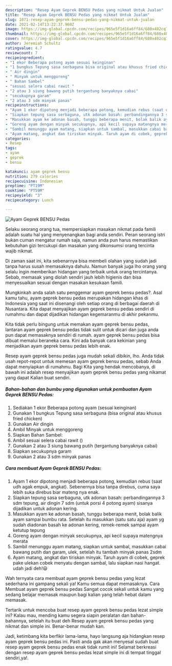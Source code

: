 ```yaml
---
description: "Resep Ayam Geprek BENSU Pedas yang nikmat Untuk Jualan"
title: "Resep Ayam Geprek BENSU Pedas yang nikmat Untuk Jualan"
slug: 1071-resep-ayam-geprek-bensu-pedas-yang-nikmat-untuk-jualan
date: 2021-02-14T13:22:37.960Z
image: https://img-global.cpcdn.com/recipes/965e5f1d16a6ff84/680x482cq70/ayam-geprek-bensu-pedas-foto-resep-utama.jpg
thumbnail: https://img-global.cpcdn.com/recipes/965e5f1d16a6ff84/680x482cq70/ayam-geprek-bensu-pedas-foto-resep-utama.jpg
cover: https://img-global.cpcdn.com/recipes/965e5f1d16a6ff84/680x482cq70/ayam-geprek-bensu-pedas-foto-resep-utama.jpg
author: Jeremiah Schultz
ratingvalue: 4.7
reviewcount: 7
recipeingredient:
- "1 ekor Beberapa potong ayam sesuai keinginan"
- "1 bungkus Tepung sasa serbaguna bisa original atau khusus fried chicken"
- " Air dingin"
- " Minyak untuk menggoreng"
- " Bahan Sambel"
- "sesuai selera cabai rawit "
- "2 atau 3 siung bawang putih tergantung banyaknya cabai"
- "secukupnya garam"
- "2 atau 3 sdm minyak panas"
recipeinstructions:
- "Ayam 1 ekor dipotong menjadi beberapa potong, kemudian rebus (saat udh agak empuk, angkat). Sebenernya bisa tanpa direbus, cuma saya lebih suka direbus biar mateng nya enak."
- "Siapkan tepung sasa serbaguna, utk adonan basah: perbandingannya 3 sdm tepung, air dingin 7 sdm (untuk porsi 4 potong ayam) sisanya dijadikan untuk adonan kering."
- "Masukkan ayam ke adonan basah, tunggu beberapa menit, bolak balik ayam sampai bumbu rata. Setelah itu masukkan (satu satu aja) ayam yg sudah diadonan basah ke adonan kering, remek-remek sampai ayam ketutup tepung"
- "Goreng ayam dengan minyak secukupnya, api kecil supaya matengnya merata"
- "Sambil menunggu ayam matang, siapkan untuk sambal, masukkan cabai bawang putih dan garam, ulek, setelah itu tambah minyak panas 2sdm"
- "Ayam matang, angkat dan tiriskan minyak. Taruh ayam di cobek, geprek pake ulekan cobek menyatu dengan sambal, lalu siapkan nasi hangat. udah jadi deh!😃"
categories:
- Resep
tags:
- ayam
- geprek
- bensu

katakunci: ayam geprek bensu 
nutrition: 279 calories
recipecuisine: Indonesian
preptime: "PT19M"
cooktime: "PT59M"
recipeyield: "3"
recipecategory: Lunch

---
```



![Ayam Geprek BENSU Pedas](https://img-global.cpcdn.com/recipes/965e5f1d16a6ff84/680x482cq70/ayam-geprek-bensu-pedas-foto-resep-utama.jpg)

Selaku seorang orang tua, mempersiapkan masakan nikmat pada famili adalah suatu hal yang menyenangkan bagi anda sendiri. Peran seorang istri bukan cuman mengatur rumah saja, namun anda pun harus memastikan kebutuhan gizi tercukupi dan masakan yang dikonsumsi orang tercinta wajib nikmat.

Di zaman  saat ini, kita sebenarnya bisa membeli olahan yang sudah jadi tanpa harus susah memasaknya dahulu. Namun banyak juga lho orang yang selalu ingin memberikan hidangan yang terbaik untuk orang tercintanya. Sebab, memasak yang diolah sendiri jauh lebih higienis dan bisa menyesuaikan sesuai dengan masakan kesukaan famili. 



Mungkinkah anda salah satu penggemar ayam geprek bensu pedas?. Asal kamu tahu, ayam geprek bensu pedas merupakan hidangan khas di Indonesia yang saat ini disenangi oleh setiap orang di berbagai daerah di Nusantara. Kita dapat menyajikan ayam geprek bensu pedas sendiri di rumahmu dan dapat dijadikan hidangan kegemaranmu di akhir pekanmu.

Kita tidak perlu bingung untuk memakan ayam geprek bensu pedas, lantaran ayam geprek bensu pedas tidak sulit untuk dicari dan juga anda pun dapat memasaknya sendiri di rumah. ayam geprek bensu pedas bisa dibuat memalui beraneka cara. Kini ada banyak cara kekinian yang menjadikan ayam geprek bensu pedas lebih enak.

Resep ayam geprek bensu pedas juga mudah sekali dibikin, lho. Anda tidak usah repot-repot untuk memesan ayam geprek bensu pedas, sebab Anda dapat menyiapkan di rumahmu. Bagi Kita yang hendak mencobanya, di bawah ini adalah resep menyajikan ayam geprek bensu pedas yang nikamat yang dapat Kalian buat sendiri.

<!--inarticleads1-->

##### Bahan-bahan dan bumbu yang digunakan untuk pembuatan Ayam Geprek BENSU Pedas:

1. Sediakan 1 ekor Beberapa potong ayam (sesuai keinginan)
1. Gunakan 1 bungkus Tepung sasa serbaguna (bisa original atau khusus fried chicken)
1. Gunakan  Air dingin
1. Ambil  Minyak untuk menggoreng
1. Siapkan  Bahan Sambel:
1. Ambil sesuai selera cabai rawit ()
1. Gunakan 2 atau 3 siung bawang putih (tergantung banyaknya cabai)
1. Siapkan secukupnya garam
1. Gunakan 2 atau 3 sdm minyak panas




<!--inarticleads2-->

##### Cara membuat Ayam Geprek BENSU Pedas:

1. Ayam 1 ekor dipotong menjadi beberapa potong, kemudian rebus (saat udh agak empuk, angkat). Sebenernya bisa tanpa direbus, cuma saya lebih suka direbus biar mateng nya enak.
1. Siapkan tepung sasa serbaguna, utk adonan basah: perbandingannya 3 sdm tepung, air dingin 7 sdm (untuk porsi 4 potong ayam) sisanya dijadikan untuk adonan kering.
1. Masukkan ayam ke adonan basah, tunggu beberapa menit, bolak balik ayam sampai bumbu rata. Setelah itu masukkan (satu satu aja) ayam yg sudah diadonan basah ke adonan kering, remek-remek sampai ayam ketutup tepung
1. Goreng ayam dengan minyak secukupnya, api kecil supaya matengnya merata
1. Sambil menunggu ayam matang, siapkan untuk sambal, masukkan cabai bawang putih dan garam, ulek, setelah itu tambah minyak panas 2sdm
1. Ayam matang, angkat dan tiriskan minyak. Taruh ayam di cobek, geprek pake ulekan cobek menyatu dengan sambal, lalu siapkan nasi hangat. udah jadi deh!😃




Wah ternyata cara membuat ayam geprek bensu pedas yang lezat sederhana ini gampang sekali ya! Kamu semua dapat memasaknya. Cara Membuat ayam geprek bensu pedas Sangat cocok sekali untuk kamu yang sedang belajar memasak maupun bagi kalian yang telah hebat dalam memasak.

Tertarik untuk mencoba buat resep ayam geprek bensu pedas lezat simple ini? Kalau mau, mending kamu segera siapin peralatan dan bahan-bahannya, setelah itu buat deh Resep ayam geprek bensu pedas yang nikmat dan simple ini. Benar-benar mudah kan. 

Jadi, ketimbang kita berfikir lama-lama, hayo langsung aja hidangkan resep ayam geprek bensu pedas ini. Pasti anda gak akan menyesal sudah buat resep ayam geprek bensu pedas enak tidak rumit ini! Selamat berkreasi dengan resep ayam geprek bensu pedas lezat simple ini di tempat tinggal sendiri,ya!.

